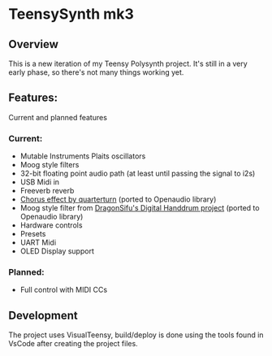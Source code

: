 # TeensySynth mk3

## Overview
This is a new iteration of my Teensy Polysynth project.
It's still in a very early phase, so there's not many things working yet.

## Features:
Current and planned features

### Current:
* Mutable Instruments Plaits oscillators 
* Moog style filters
* 32-bit floating point audio path (at least until passing the signal to i2s)
* USB Midi in
* Freeverb reverb
* [Chorus effect by quarterturn](https://github.com/quarterturn/teensy3-ensemble-chorus) (ported to Openaudio library)
* Moog style filter from [DragonSifu's Digital Handdrum project](https://github.com/DragonSifu/Digital-Handdrum) (ported to Openaudio library)
* Hardware controls
* Presets
* UART Midi
* OLED Display support

### Planned:
* Full control with MIDI CCs


## Development
The project uses VisualTeensy, build/deploy is done using the tools found in VsCode after creating the project files.
